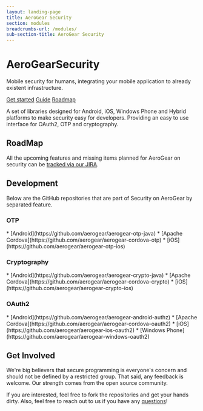 ```yaml
---
layout: landing-page
title: AeroGear Security
section: modules
breadcrumbs-url: /modules/
sub-section-title: AeroGear Security
---
```


  <h1><i class="fa fa-shield"></i> AeroGear<strong>Security</strong></h1>
  <p class="alt">Mobile security for humans, integrating your mobile application to already existent infrastructure.</p>
  <p>
    <a href="{{ site.baseurl }}/getstarted/downloads" class="btn btn-primary-inverse btn-lg"><i class="fa fa-hand-o-right"></i> Get started</a>
    <a href="{{ site.baseurl }}/getstarted/guides/#security" class="btn btn-primary btn-sm"><i class="fa fa-book"></i> Guide</a>
    <a href="https://issues.jboss.org/browse/agsec/?selectedTab=com.atlassian.jira.jira-projects-plugin:roadmap-panel" class="btn btn-primary btn-sm"><i class="fa fa-road"></i> Roadmap</a>
  </p>

A set of libraries designed for Android, iOS, Windows Phone and Hybrid platforms to make security easy for developers. Providing an easy to use interface for OAuth2, OTP and cryptography.

<h2 id="roadmap"><i class="fa fa-road"></i> RoadMap</h2>

All the upcoming features and missing items planned for AeroGear on security can be [tracked via our JIRA](https://issues.jboss.org/browse/agsec/?selectedTab=com.atlassian.jira.jira-projects-plugin:roadmap-panel).

<h2 id="development"><i class="fa fa-flask"></i> Development</h2>

Below are the GitHub repositories that are part of Security on AeroGear by separated feature.

<h3 id="otp"><i class="fa fa-puzzle-piece"></i> OTP</h3>
* [Android](https://github.com/aerogear/aerogear-otp-java)
* [Apache Cordova](https://github.com/aerogear/aerogear-cordova-otp)
* [iOS](https://github.com/aerogear/aerogear-otp-ios)

<h3 id="crypto"><i class="fa fa-puzzle-piece"></i> Cryptography</h3>
* [Android](https://github.com/aerogear/aerogear-crypto-java)
* [Apache Cordova](https://github.com/aerogear/aerogear-cordova-crypto)
* [iOS](https://github.com/aerogear/aerogear-crypto-ios)

<h3 id="oauth2"><i class="fa fa-puzzle-piece"></i> OAuth2</h3>
* [Android](https://github.com/aerogear/aerogear-android-authz)
* [Apache Cordova](https://github.com/aerogear/aerogear-cordova-oauth2)
* [iOS](https://github.com/aerogear/aerogear-ios-oauth2)
* [Windows Phone](https://github.com/aerogear/aerogear-windows-oauth2)

<h2 id="get-involved"><i class="fa fa-users"></i> Get Involved</h2>

We're big believers that secure programming is everyone's concern and should not be defined by a restricted group. That said, any feedback is welcome.
Our strength comes from the open source community.

If you are interested, feel free to fork the repositories and get your hands dirty. Also, feel free to reach out to us if you have any [questions](/community)!
